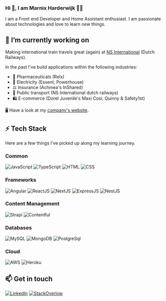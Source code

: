 ### Hi 👋, I am Marnix Harderwijk 👨‍💻

I am a Front end Developer and Home Assistant enthusiast. I am passionate about technologies and love to learn new things.

## 🔭 I’m currently working on

Making international train travels great (again) at [NS International](https://www.nsinternational.com) (Dutch Railways).

In the past I've build applications within the following industries:
- 💊 Pharmaceuticals (Relx)
- 🔌 Electricity (Essent, Powerhouse)
- ⚖️ Insurance (Achmea's InShared)
- 🚂 Public transport (NS International dutch railways)
- 🛍️ E-commerce (Dorel Juvenile's Maxi Cosi, Quinny & Safety1st)

🖥️ Have a look at my [company's website](https://www.rocketsciencebv.nl/).

## ⚡ Tech Stack

Here are a few things I've picked up along my learning journey.

### Common
![JavaScript](https://img.shields.io/badge/JavaScript-F7DF1E?style=for-the-badge&logo=javascript&logoColor=black)
![TypeScript](https://img.shields.io/badge/TypeScript-007ACC?style=for-the-badge&logo=typescript&logoColor=white)
![HTML](https://img.shields.io/badge/HTML5-E34F26?style=for-the-badge&logo=html5&logoColor=white)
![CSS](https://img.shields.io/badge/CSS-239120?&style=for-the-badge&logo=css3&logoColor=white)

### Frameworks
![Angular](https://img.shields.io/badge/Angular-DD0031?style=for-the-badge&logo=angular&logoColor=white)
![ReactJS](https://img.shields.io/badge/ReactJS-61DAFB?style=for-the-badge&logo=react&logoColor=white)
![NextJS](https://img.shields.io/badge/NextJS-FFFFFF?style=for-the-badge&logo=nextdotjs&logoColor=black)
![ExpressJS](https://img.shields.io/badge/Express.js-404D59?style=for-the-badge&logo=express)
![NestJS](https://img.shields.io/badge/NestJS%20-%23E0234E.svg?&style=for-the-badge&logo=nestjs&logoColor=white)

### Content Management
![Strapi](https://img.shields.io/badge/Strapi-2F2E8B?&style=for-the-badge&logo=strapi&logoColor=white)
![Contentful](https://img.shields.io/badge/Contentful-2478CC?&style=for-the-badge&logo=contentful&logoColor=white)

### Databases
![MySQL](https://img.shields.io/badge/MySQL-00000F?style=for-the-badge&logo=mysql&logoColor=white)
![MongoDB](https://img.shields.io/badge/MongoDB-4EA94B?style=for-the-badge&logo=mongodb&logoColor=white)
![PostgreSql](https://img.shields.io/badge/PostgreSQL-4169E1?style=for-the-badge&logo=postgresql&logoColor=white)

### Cloud
![AWS](https://img.shields.io/badge/AWS-232F3E?style=for-the-badge&logo=amazonaws&logoColor=white)
![Heroku](https://img.shields.io/badge/Heroku-430098?style=for-the-badge&logo=heroku&logoColor=white)

## 📫 Get in touch
[![LinkedIn](https://img.shields.io/badge/LinkedIn-0077B5?style=for-the-badge&logo=linkedin&logoColor=white)](https://in.linkedin.com/in/mrpharderwijk) [![StackOverlow](https://img.shields.io/badge/StackOverflow-F58025?style=for-the-badge&logo=stackoverflow&logoColor=white)](https://stackoverflow.com/u/2544348)


